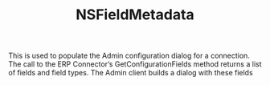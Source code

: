 ﻿---
uid: crmscript_ref_NSFieldMetadata
title: NSFieldMetadata
intellisense: Void.NSFieldMetadata
keywords: NSFieldMetadata
so.topic: reference
---

This is used to populate the Admin configuration dialog for a connection. The call to the ERP Connector’s GetConfigurationFields method returns a list of fields and field types. The Admin client builds a dialog with these fields
